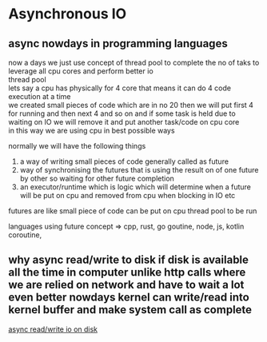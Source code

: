 # Asynchronous IO

## async nowdays in programming languages
now a days we just use concept of thread pool to complete the no of taks to leverage all cpu cores and perform better io  
thread pool  
lets say a cpu has physically for 4 core that means it can do 4 code execution at a time  
we created small pieces of code which are in no 20 then we will put first 4 for running and then next 4 and so on and if some task is held due to waiting on IO we will remove it and put another task/code on cpu core  
in this way we are using cpu in best possible ways 

normally we will have the following things
1. a way of writing small pieces of code generally called as future
2. way of synchronising the futures that is using the result on of one future by other so waiting for other future completion
3. an executor/runtime which is logic which will determine when a future will be put on cpu and removed from cpu when blocking in IO etc

futures are like small piece of code can be put on cpu thread pool to be run

languages using future concept => cpp, rust, go goutine, node, js, kotlin coroutine,

## why async read/write to disk if disk is available all the time in computer unlike http calls where we are relied on network and have to wait a lot even better nowdays kernel can write/read into kernel buffer and make system call as complete

[async read/write io on disk](http://osr600doc.xinuos.com/en/SDK_sysprog/_Advantages_of_Asynchronous_IO.html)
